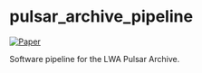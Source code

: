 # pulsar_archive_pipeline

[![Paper](https://img.shields.io/badge/arXiv-1410.7422-blue.svg)](https://arxiv.org/pdf/1410.7422.pdf)

Software pipeline for the LWA Pulsar Archive.
